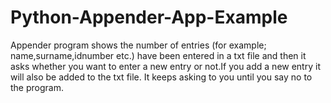 # Python-Appender-App-Example
Appender program shows the number of entries (for example; name,surname,idnumber etc.) have been entered in a txt file and then it asks whether you want to enter a new entry or not.If you add a new entry it will also be added to the txt file.
It keeps asking to you until you say no to the program. 
